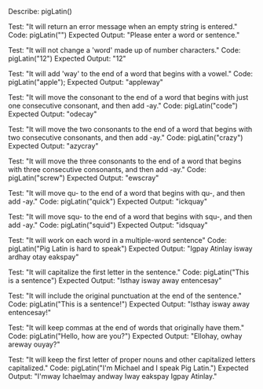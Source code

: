 Describe: pigLatin()

Test: "It will return an error message when an empty string is entered."
Code: pigLatin("")
Expected Output: "Please enter a word or sentence."

Test: "It will not change a 'word' made up of number characters."
Code: pigLatin("12")
Expected Output: "12"

Test: "It will add 'way' to the end of a word that begins with a vowel."
Code: pigLatin("apple");
Expected Output: "appleway"

Test: "It will move the consonant to the end of a word that begins with just one consecutive consonant, and then add -ay."
Code: pigLatin("code")
Expected Output: "odecay"

Test: "It will move the two consonants to the end of a word that begins with two consecutive consonants, and then add -ay."
Code: pigLatin("crazy")
Expected Output: "azycray"

Test: "It will move the three consonants to the end of a word that begins with three consecutive consonants, and then add -ay."
Code: pigLatin("screw")
Expected Output: "ewscray"

Test: "It will move qu- to the end of a word that begins with qu-, and then add -ay."
Code: pigLatin("quick")
Expected Output: "ickquay"

Test: "It will move squ- to the end of a word that begins with squ-, and then add -ay."
Code: pigLatin("squid")
Expected Output: "idsquay"

Test: "It will work on each word in a multiple-word sentence"
Code: pigLatin("Pig Latin is hard to speak")
Expected Output: "Igpay Atinlay isway ardhay otay eakspay"

Test: "It will capitalize the first letter in the sentence." 
Code: pigLatin("This is a sentence")
Expected Output: "Isthay isway away entencesay"

Test: "It will include the original punctuation at the end of the sentence."
Code: pigLatin("This is a sentence!")
Expected Output: "Isthay isway away entencesay!"

Test: "It will keep commas at the end of words that originally have them."
Code: pigLatin("Hello, how are you?")
Expected Output: "Ellohay, owhay areway ouyay?"

Test: "It will keep the first letter of proper nouns and other capitalized letters capitalized."
Code: pigLatin("I'm Michael and I speak Pig Latin.")
Expected Output: "I'mway Ichaelmay andway Iway eakspay Igpay Atinlay."